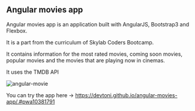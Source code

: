 
## Angular movies app

Angular movies app is an application built with AngularJS, Bootstrap3 and Flexbox.

It is a part from the curriculum of Skylab Coders Bootcamp.

It contains information for the most rated movies, coming soon movies, popular movies and the movies that are playing now in cinemas.

It uses the TMDB API

![angular-movie](img/how.jpg)

You can try the app here -> https://devtoni.github.io/angular-movies-app/.#pwa10381791
